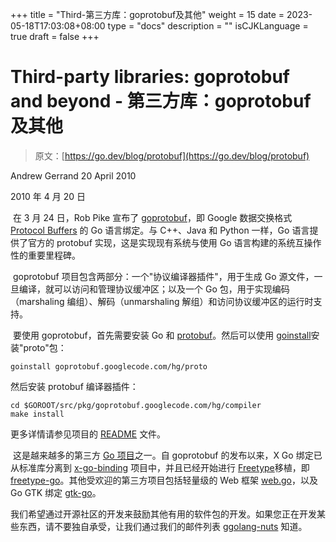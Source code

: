 +++
title = "Third-第三方库：goprotobuf及其他"
weight = 15
date = 2023-05-18T17:03:08+08:00
type = "docs"
description = ""
isCJKLanguage = true
draft = false
+++

# Third-party libraries: goprotobuf and beyond - 第三方库：goprotobuf及其他

> 原文：[https://go.dev/blog/protobuf](https://go.dev/blog/protobuf)

Andrew Gerrand
20 April 2010

2010 年 4 月 20 日

​	在 3 月 24 日，Rob Pike 宣布了 [goprotobuf](http://code.google.com/p/goprotobuf/)，即 Google 数据交换格式 [Protocol Buffers](http://code.google.com/apis/protocolbuffers/docs/overview.html) 的 Go 语言绑定。与 C++、Java 和 Python 一样，Go 语言提供了官方的 protobuf 实现，这是实现现有系统与使用 Go 语言构建的系统互操作性的重要里程碑。

​	goprotobuf 项目包含两部分：一个"协议编译器插件"，用于生成 Go 源文件，一旦编译，就可以访问和管理协议缓冲区；以及一个 Go 包，用于实现编码（marshaling 编组）、解码（unmarshaling 解组）和访问协议缓冲区的运行时支持。

​	要使用 goprotobuf，首先需要安装 Go 和 [protobuf](http://code.google.com/p/protobuf/)。然后可以使用 [goinstall](https://go.dev/cmd/goinstall/)安装"proto"包：

```shell
goinstall goprotobuf.googlecode.com/hg/proto
```

然后安装 protobuf 编译器插件：

```shell
cd $GOROOT/src/pkg/goprotobuf.googlecode.com/hg/compiler
make install
```

更多详情请参见项目的 [README](http://code.google.com/p/goprotobuf/source/browse/README) 文件。

​	这是越来越多的第三方 [Go 项目](http://godashboard.appspot.com/package)之一。自 goprotobuf 的发布以来，X Go 绑定已从标准库分离到 [x-go-binding](http://code.google.com/p/x-go-binding/) 项目中，并且已经开始进行 [Freetype](http://www.freetype.org/)移植，即 [freetype-go](http://code.google.com/p/freetype-go/)。其他受欢迎的第三方项目包括轻量级的 Web 框架 [web.go](http://github.com/hoisie/web.go)，以及 Go GTK 绑定 [gtk-go](http://github.com/mattn/go-gtk)。

​	我们希望通过开源社区的开发来鼓励其他有用的软件包的开发。如果您正在开发某些东西，请不要独自承受，让我们通过我们的邮件列表 g[golang-nuts](http://groups.google.com/group/golang-nuts) 知道。
